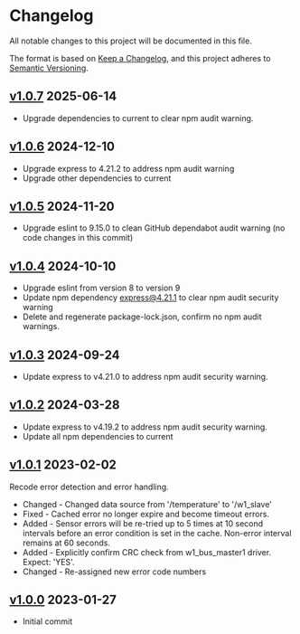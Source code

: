 # Changelog

All notable changes to this project will be documented in this file.

The format is based on [Keep a Changelog](https://keepachangelog.com/en/1.0.0/),
and this project adheres to
[Semantic Versioning](https://semver.org/spec/v2.0.0.html).

## [v1.0.7](https://github.com/cotarr/ds18b20-api/releases/tag/v1.0.7) 2025-06-14

- Upgrade dependencies to current to clear npm audit warning.

## [v1.0.6](https://github.com/cotarr/ds18b20-api/releases/tag/v1.0.6) 2024-12-10

- Upgrade express to 4.21.2 to address npm audit warning
- Upgrade other dependencies to current

## [v1.0.5](https://github.com/cotarr/ds18b20-api/releases/tag/v1.0.5) 2024-11-20

- Upgrade eslint to 9.15.0 to clean GitHub dependabot audit warning (no code changes in this commit)

## [v1.0.4](https://github.com/cotarr/ds18b20-api/releases/tag/v1.0.4) 2024-10-10

- Upgrade eslint from version 8 to version 9
- Update npm dependency express@4.21.1 to clear npm audit security warning
- Delete and regenerate package-lock.json, confirm no npm audit warnings.

## [v1.0.3](https://github.com/cotarr/ds18b20-api/releases/tag/v1.0.3) 2024-09-24

- Update express to v4.21.0 to address npm audit security warning.

## [v1.0.2](https://github.com/cotarr/ds18b20-api/releases/tag/v1.0.2) 2024-03-28

- Update express to v4.19.2 to address npm audit security warning.
- Update all npm dependencies to current

## [v1.0.1](https://github.com/cotarr/ds18b20-api/releases/tag/v1.0.1) 2023-02-02

Recode error detection and error handling.

- Changed - Changed data source from '/temperature' to '/w1_slave'
- Fixed - Cached error no longer expire and become timeout errors.
- Added - Sensor errors will be re-tried up to 5 times at 10 second intervals before an error condition is set in the cache. Non-error interval remains at 60 seconds.
- Added - Explicitly confirm CRC check from w1_bus_master1 driver. Expect: 'YES'.
- Changed - Re-assigned new error code numbers 

## [v1.0.0](https://github.com/cotarr/ds18b20-api/releases/tag/v1.0.0) 2023-01-27

- Initial commit
